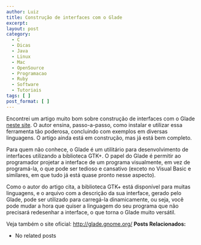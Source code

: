 ```yaml
---
author: Luiz
title: Construção de interfaces com o Glade
excerpt:
layout: post
category:
  - C
  - Dicas
  - Java
  - Linux
  - Mac
  - OpenSource
  - Programacao
  - Ruby
  - Software
  - Tutoriais
tags: [ ]
post_format: [ ]
---
```

Encontrei um artigo muito bom sobre construção de interfaces com o Glade [neste site][1]. O autor ensina, passo-a-passo, como instalar e utilizar essa ferramenta tão poderosa, concluindo com exemplos em diversas linguagens. O artigo ainda está em construção, mas já está bem completo.

Para quem não conhece, o Glade é um utilitário para desenvolvimento de interfaces utilizando a biblioteca GTK+. O papel do Glade é permitir ao programador projetar a interface de um programa visualmente, em vez de programá-la, o que pode ser tedioso e cansativo (exceto no Visual Basic e similares, em que tudo já está quase pronto nesse aspecto).

Como o autor do artigo cita, a biblioteca GTK+ está disponível para muitas linguagens, e o arquivo com a descrição da sua interface, gerado pelo Glade, pode ser utilizado para carregá-la dinamicamente, ou seja, você pode mudar a hora que quiser a linguagem do seu programa que não precisará redesenhar a interface, o que torna o Glade muito versátil.

Veja também o site oficial: <http://glade.gnome.org/> 
**Posts Relacionados:** 
*   No related posts












 [1]: http://www.cin.ufpe.br/~cinlug/wiki/index.php/Mantendo_A_Sanidade_Com_O_Glade





